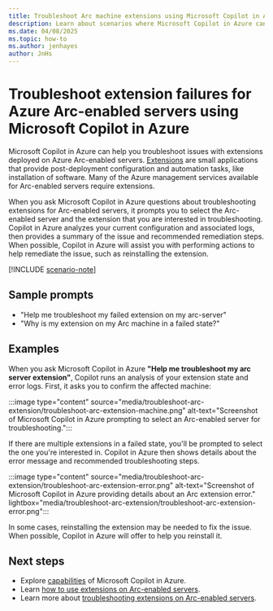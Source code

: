 ```yaml
---
title: Troubleshoot Arc machine extensions using Microsoft Copilot in Azure
description: Learn about scenarios where Microsoft Copilot in Azure can help troubleshoot extension issues on Arc machines
ms.date: 04/08/2025
ms.topic: how-to
ms.author: jenhayes
author: JnHs
---
```


# Troubleshoot extension failures for Azure Arc-enabled servers using Microsoft Copilot in Azure

Microsoft Copilot in Azure can help you troubleshoot issues with extensions deployed on Azure Arc-enabled servers. [Extensions](/azure/azure-arc/servers/manage-vm-extensions) are small applications that provide post-deployment configuration and automation tasks, like installation of software. Many of the Azure management services available for Arc-enabled servers require extensions.

When you ask Microsoft Copilot in Azure questions about troubleshooting extensions for Arc-enabled servers, it prompts you to select the Arc-enabled server and the extension that you are interested in troubleshooting. Copilot in Azure analyzes your current configuration and associated logs, then provides a summary of the issue and recommended remediation steps. When possible, Copilot in Azure will assist you with performing actions to help remediate the issue, such as reinstalling the extension.

[!INCLUDE [scenario-note](includes/scenario-note.md)]

## Sample prompts

- "Help me troubleshoot my failed extension on my arc-server"
- "Why is my extension on my Arc machine in a failed state?"

## Examples

When you ask Microsoft Copilot in Azure **"Help me troubleshoot my arc server extension"**, Copilot runs an analysis of your extension state and error logs. First, it asks you to confirm the affected machine:

:::image type="content" source="media/troubleshoot-arc-extension/troubleshoot-arc-extension-machine.png" alt-text="Screenshot of Microsoft Copilot in Azure prompting to select an Arc-enabled server for troubleshooting.":::

If there are multiple extensions in a failed state, you'll be prompted to select the one you're interested in. Copilot in Azure then shows details about the error message and recommended troubleshooting steps.

:::image type="content" source="media/troubleshoot-arc-extension/troubleshoot-arc-extension-error.png" alt-text="Screenshot of Microsoft Copilot in Azure providing details about an Arc extension error." lightbox="media/troubleshoot-arc-extension/troubleshoot-arc-extension-error.png":::

In some cases, reinstalling the extension may be needed to fix the issue. When possible, Copilot in Azure will offer to help you reinstall it.

## Next steps

- Explore [capabilities](capabilities.md) of Microsoft Copilot in Azure.
- Learn [how to use extensions on Arc-enabled servers](/azure/azure-arc/servers/manage-vm-extensions).
- Learn more about [troubleshooting extensions on Arc-enabled servers](/azure/azure-arc/servers/troubleshoot-vm-extensions).
